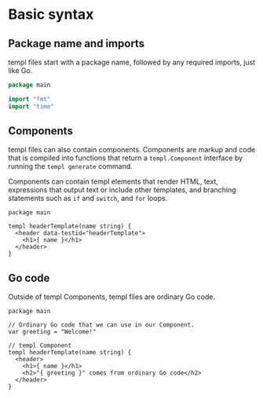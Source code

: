 # Basic syntax

## Package name and imports

templ files start with a package name, followed by any required imports, just like Go.

```go
package main

import "fmt"
import "time"
```

## Components

templ files can also contain components. Components are markup and code that is compiled into functions that return a `templ.Component` interface by running the `templ generate` command.

Components can contain templ elements that render HTML, text, expressions that output text or include other templates, and branching statements such as `if` and `switch`, and `for` loops.

```templ name="header.templ"
package main

templ headerTemplate(name string) {
  <header data-testid="headerTemplate">
    <h1>{ name }</h1>
  </header>
}
```

## Go code

Outside of templ Components, templ files are ordinary Go code.

```templ name="header.templ"
package main

// Ordinary Go code that we can use in our Component.
var greeting = "Welcome!"

// templ Component
templ headerTemplate(name string) {
  <header>
    <h1>{ name }</h1>
    <h2>"{ greeting }" comes from ordinary Go code</h2>
  </header>
}
```

